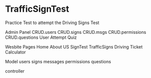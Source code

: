 # TrafficSignTest
 Practice Test to attempt the Driving Signs Test


Admin Panel
CRUD.users
CRUD.signs
CRUD.msgs
CRUD.permissions
CRUD.questions
User
Attempt Quiz

Wesbite
Pages
Home
About US
SignTest
TrafficSigns
Driving Ticket Calculator

Model
users
signs
messages
permissions
questions

controller
